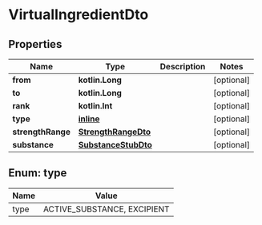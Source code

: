 
# VirtualIngredientDto

## Properties
Name | Type | Description | Notes
------------ | ------------- | ------------- | -------------
**from** | **kotlin.Long** |  |  [optional]
**to** | **kotlin.Long** |  |  [optional]
**rank** | **kotlin.Int** |  |  [optional]
**type** | [**inline**](#TypeEnum) |  |  [optional]
**strengthRange** | [**StrengthRangeDto**](StrengthRangeDto.md) |  |  [optional]
**substance** | [**SubstanceStubDto**](SubstanceStubDto.md) |  |  [optional]


<a name="TypeEnum"></a>
## Enum: type
Name | Value
---- | -----
type | ACTIVE_SUBSTANCE, EXCIPIENT



